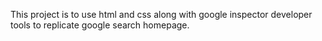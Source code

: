 This project is to use html and css along with google inspector developer tools to replicate google search homepage.